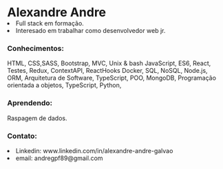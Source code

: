<h1 style="margin: 0">Alexandre Andre</h1>

<li>Full stack em formação.</li>
<li>Interesado em trabalhar como desenvolvedor web jr.</li>

<h3>Conhecimentos:</h3>
HTML, CSS,SASS, Bootstrap, MVC, Unix & bash
JavaScript, ES6, React, Testes, Redux, ContextAPI, ReactHooks
Docker,  SQL, NoSQL, Node.js, ORM, Arquitetura de Software, TypeScript, POO, MongoDB, Programação orientada a objetos, TypeScript, Python,

<h3>Aprendendo:</h3>
Raspagem de dados.

<h3>Contato:</h3>
<li>Linkedin: www.linkedin.com/in/alexandre-andre-galvao</li>
<li>email: andregpf89@gmail.com</li>

<!---
alexandre-andre/alexandre-andre is a ✨ special ✨ repository because its `README.md` (this file) appears on your GitHub profile.
You can click the Preview link to take a look at your changes.
--->
